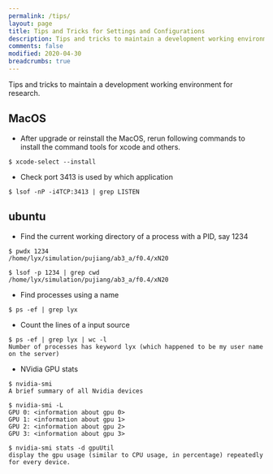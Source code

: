 ```yaml
---
permalink: /tips/
layout: page
title: Tips and Tricks for Settings and Configurations
description: Tips and tricks to maintain a development working environment for research.
comments: false
modified: 2020-04-30
breadcrumbs: true
---
```


Tips and tricks to maintain a development working environment for research.

## MacOS

- After upgrade or reinstall the MacOS, rerun following commands to install the command tools for xcode and others.

```console
$ xcode-select --install
```

- Check port 3413 is used by which application

```console
$ lsof -nP -i4TCP:3413 | grep LISTEN
```

## ubuntu

- Find the current working directory of a process with a PID, say 1234

```console
$ pwdx 1234
/home/lyx/simulation/pujiang/ab3_a/f0.4/xN20

$ lsof -p 1234 | grep cwd
/home/lyx/simulation/pujiang/ab3_a/f0.4/xN20
```

- Find processes using a name

```console
$ ps -ef | grep lyx
```

- Count the lines of a input source

```console
$ ps -ef | grep lyx | wc -l
Number of processes has keyword lyx (which happened to be my user name on the server) 
```

- NVidia GPU stats
  
```console
$ nvidia-smi
A brief summary of all Nvidia devices

$ nvidia-smi -L
GPU 0: <information about gpu 0>
GPU 1: <information about gpu 1>
GPU 2: <information about gpu 2>
GPU 3: <information about gpu 3>

$ nvidia-smi stats -d gpuUtil
display the gpu usage (similar to CPU usage, in percentage) repeatedly for every device.
```